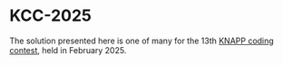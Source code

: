 # KCC-2025

The solution presented here is one of many for the 13th [KNAPP coding contest](https://www.coding-contest.at), held in February 2025.
